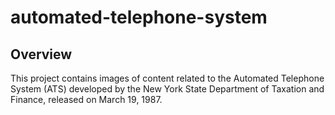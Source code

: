 # automated-telephone-system

## Overview

This project contains images of content related to the Automated Telephone System (ATS) developed by the New York State Department of Taxation and Finance, released on March 19, 1987.

